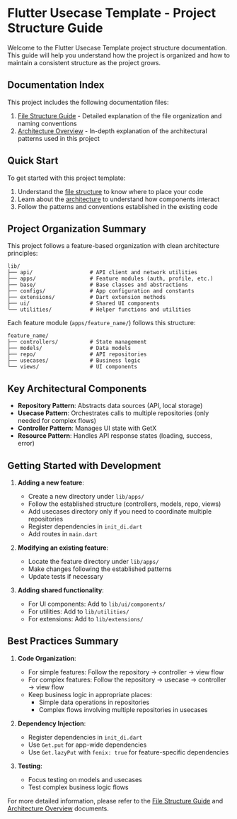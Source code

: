 # Flutter Usecase Template - Project Structure Guide

Welcome to the Flutter Usecase Template project structure documentation. This guide will help you understand how the project is organized and how to maintain a consistent structure as the project grows.

## Documentation Index

This project includes the following documentation files:

1. [File Structure Guide](FILE_STRUCTURE.md) - Detailed explanation of the file organization and naming conventions
2. [Architecture Overview](ARCHITECTURE.md) - In-depth explanation of the architectural patterns used in this project

## Quick Start

To get started with this project template:

1. Understand the [file structure](FILE_STRUCTURE.md) to know where to place your code
2. Learn about the [architecture](ARCHITECTURE.md) to understand how components interact
3. Follow the patterns and conventions established in the existing code

## Project Organization Summary

This project follows a feature-based organization with clean architecture principles:

```
lib/
├── api/                  # API client and network utilities
├── apps/                 # Feature modules (auth, profile, etc.)
├── base/                 # Base classes and abstractions
├── configs/              # App configuration and constants
├── extensions/           # Dart extension methods
├── ui/                   # Shared UI components
└── utilities/            # Helper functions and utilities
```

Each feature module (`apps/feature_name/`) follows this structure:

```
feature_name/
├── controllers/          # State management
├── models/               # Data models
├── repo/                 # API repositories
├── usecases/             # Business logic
└── views/                # UI components
```

## Key Architectural Components

- **Repository Pattern**: Abstracts data sources (API, local storage)
- **Usecase Pattern**: Orchestrates calls to multiple repositories (only needed for complex flows)
- **Controller Pattern**: Manages UI state with GetX
- **Resource Pattern**: Handles API response states (loading, success, error)

## Getting Started with Development

1. **Adding a new feature**:
   - Create a new directory under `lib/apps/`
   - Follow the established structure (controllers, models, repo, views)
   - Add usecases directory only if you need to coordinate multiple repositories
   - Register dependencies in `init_di.dart`
   - Add routes in `main.dart`

2. **Modifying an existing feature**:
   - Locate the feature directory under `lib/apps/`
   - Make changes following the established patterns
   - Update tests if necessary

3. **Adding shared functionality**:
   - For UI components: Add to `lib/ui/components/`
   - For utilities: Add to `lib/utilities/`
   - For extensions: Add to `lib/extensions/`

## Best Practices Summary

1. **Code Organization**:
   - For simple features: Follow the repository → controller → view flow
   - For complex features: Follow the repository → usecase → controller → view flow
   - Keep business logic in appropriate places:
     - Simple data operations in repositories
     - Complex flows involving multiple repositories in usecases

2. **Dependency Injection**:
   - Register dependencies in `init_di.dart`
   - Use `Get.put` for app-wide dependencies
   - Use `Get.lazyPut` with `fenix: true` for feature-specific dependencies

3. **Testing**:
   - Focus testing on models and usecases
   - Test complex business logic flows

For more detailed information, please refer to the [File Structure Guide](FILE_STRUCTURE.md) and [Architecture Overview](ARCHITECTURE.md) documents.